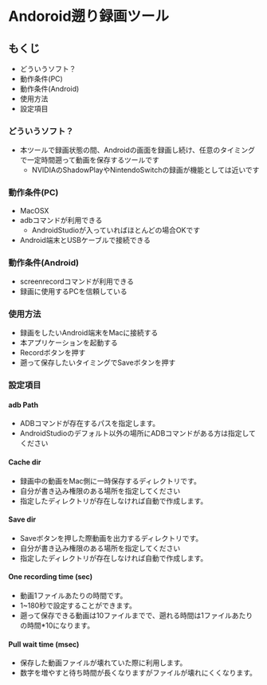 # Andoroid遡り録画ツール
## もくじ
* どういうソフト？
* 動作条件(PC)
* 動作条件(Android)
* 使用方法
* 設定項目
### どういうソフト？
* 本ツールで録画状態の間、Androidの画面を録画し続け、任意のタイミングで一定時間遡って動画を保存するツールです
    * NVIDIAのShadowPlayやNintendoSwitchの録画が機能としては近いです 
### 動作条件(PC)
* MacOSX
* adbコマンドが利用できる
    * AndroidStudioが入っていればほとんどの場合OKです
* Android端末とUSBケーブルで接続できる
### 動作条件(Android)
* screenrecordコマンドが利用できる
* 録画に使用するPCを信頼している
### 使用方法
* 録画をしたいAndroid端末をMacに接続する
* 本アプリケーションを起動する
* Recordボタンを押す
* 遡って保存したいタイミングでSaveボタンを押す
### 設定項目
#### adb Path
* ADBコマンドが存在するパスを指定します。
* AndroidStudioのデフォルト以外の場所にADBコマンドがある方は指定してください
#### Cache dir
* 録画中の動画をMac側に一時保存するディレクトリです。
* 自分が書き込み権限のある場所を指定してください
* 指定したディレクトリが存在しなければ自動で作成します。
#### Save dir
* Saveボタンを押した際動画を出力するディレクトリです。
* 自分が書き込み権限のある場所を指定してください
* 指定したディレクトリが存在しなければ自動で作成します。
#### One recording time (sec)
* 動画1ファイルあたりの時間です。
* 1~180秒で設定することができます。
* 遡って保存できる動画は10ファイルまでで、遡れる時間は1ファイルあたりの時間*10になります。
#### Pull wait time (msec)
* 保存した動画ファイルが壊れていた際に利用します。
* 数字を増やすと待ち時間が長くなりますがファイルが壊れにくくなります。
